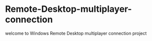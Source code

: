 # Remote-Desktop-multiplayer-connection
welcome to Windows Remote Desktop multiplayer connection project
